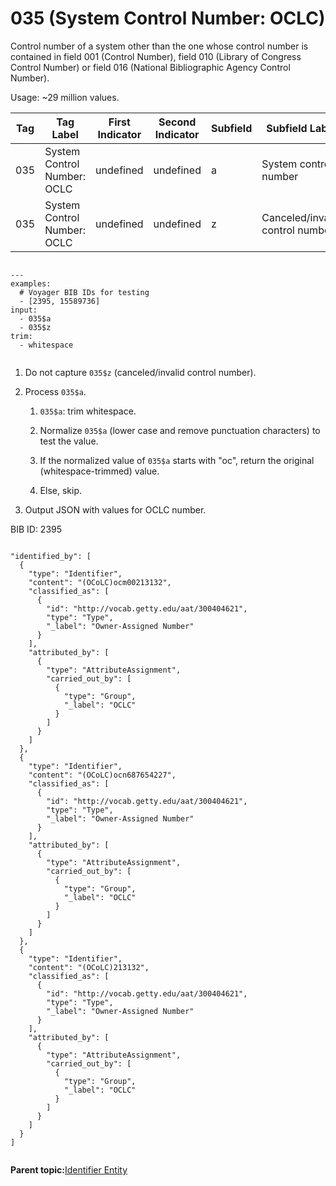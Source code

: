 # 035 \(System Control Number: OCLC\)

Control number of a system other than the one whose control number is contained in field 001 \(Control Number\), field 010 \(Library of Congress Control Number\) or field 016 \(National Bibliographic Agency Control Number\).

Usage: ~29 million values.

|Tag|Tag Label|First Indicator|Second Indicator|Subfield|Subfield Label|Repeatable|
|---|---------|---------------|----------------|--------|--------------|----------|
|035|System Control Number: OCLC|undefined|undefined|a|System control number|F|
|035|System Control Number: OCLC|undefined|undefined|z|Canceled/invalid control number|T|

```

---
examples:
  # Voyager BIB IDs for testing
  - [2395, 15589736]
input:
  - 035$a
  - 035$z
trim:
  - whitespace  
                    
```

1.  Do not capture `035$z` \(canceled/invalid control number\).

2.  Process `035$a`.

    1.  `035$a`: trim whitespace.

    2.  Normalize `035$a` \(lower case and remove punctuation characters\) to test the value.

    3.  If the normalized value of `035$a` starts with "oc", return the original \(whitespace-trimmed\) value.

    4.  Else, skip.

3.  Output JSON with values for OCLC number.


BIB ID: 2395

```

"identified_by": [
  {
    "type": "Identifier",
    "content": "(OCoLC)ocm00213132",
    "classified_as": [
      {
        "id": "http://vocab.getty.edu/aat/300404621",
        "type": "Type",
        "_label": "Owner-Assigned Number"
      }
    ],
    "attributed_by": [
      {
        "type": "AttributeAssignment",
        "carried_out_by": [
          {
            "type": "Group",
            "_label": "OCLC"
          }
        ]
      }
    ]
  },
  {
    "type": "Identifier",
    "content": "(OCoLC)ocn687654227",
    "classified_as": [
      {
        "id": "http://vocab.getty.edu/aat/300404621",
        "type": "Type",
        "_label": "Owner-Assigned Number"
      }
    ],
    "attributed_by": [
      {
        "type": "AttributeAssignment",
        "carried_out_by": [
          {
            "type": "Group",
            "_label": "OCLC"
          }
        ]
      }
    ]
  },
  {
    "type": "Identifier",
    "content": "(OCoLC)213132",
    "classified_as": [
      {
        "id": "http://vocab.getty.edu/aat/300404621",
        "type": "Type",
        "_label": "Owner-Assigned Number"
      }
    ],
    "attributed_by": [
      {
        "type": "AttributeAssignment",
        "carried_out_by": [
          {
            "type": "Group",
            "_label": "OCLC"
          }
        ]
      }
    ]
  }
]
                        
```

**Parent topic:**[Identifier Entity](../identifier/identifier.md)

